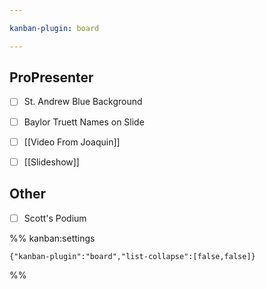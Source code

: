 ```yaml
---

kanban-plugin: board

---
```


## ProPresenter

- [ ] St. Andrew Blue Background
- [ ] Baylor Truett Names on Slide
- [ ] [[Video From Joaquin]]
- [ ] [[Slideshow]]


## Other

- [ ] Scott's Podium




%% kanban:settings
```
{"kanban-plugin":"board","list-collapse":[false,false]}
```
%%